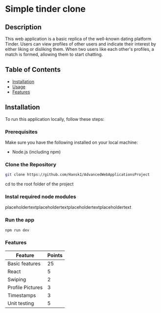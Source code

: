 # Simple tinder clone

## Description

This web application is a basic replica of the well-known dating platform Tinder. Users can view profiles of other users and indicate their interest by either liking or disliking them. When two users like each other's profiles, a match is formed, allowing them to start chatting.

## Table of Contents

-   [Installation](#installation)
-   [Usage](#usage)
-   [Features](#Features)

## Installation

To run this application locally, follow these steps:

### Prerequisites

Make sure you have the following installed on your local machine:

-   Node.js (including npm)

### Clone the Repository

```bash
git clone https://github.com/Hansk1/AdvancedWebApplicationsProject
```

cd to the root folder of the project

### Instal required node modules

placeholdertextplaceholdertextplaceholdertextplaceholdertext

### Run the app

```bash
npm run dev
```

### Features

| Feature          | Points |
| ---------------- | ------ |
| Basic features   | 25     |
| React            | 5      |
| Swiping          | 2      |
| Profile Pictures | 3      |
| Timestamps       | 3      |
| Unit testing     | 5      |
